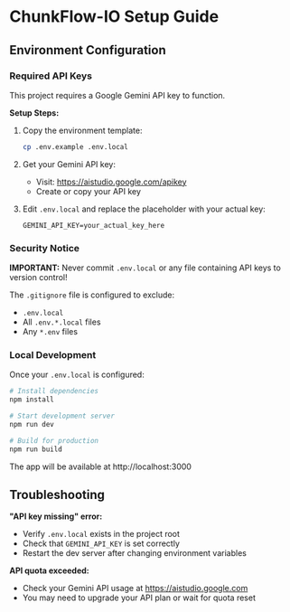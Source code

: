 # ChunkFlow-IO Setup Guide

## Environment Configuration

### Required API Keys

This project requires a Google Gemini API key to function.

**Setup Steps:**

1. Copy the environment template:
   ```bash
   cp .env.example .env.local
   ```

2. Get your Gemini API key:
   - Visit: https://aistudio.google.com/apikey
   - Create or copy your API key

3. Edit `.env.local` and replace the placeholder with your actual key:
   ```
   GEMINI_API_KEY=your_actual_key_here
   ```

### Security Notice

**IMPORTANT:** Never commit `.env.local` or any file containing API keys to version control!

The `.gitignore` file is configured to exclude:
- `.env.local`
- All `.env.*.local` files
- Any `*.env` files

### Local Development

Once your `.env.local` is configured:

```bash
# Install dependencies
npm install

# Start development server
npm run dev

# Build for production
npm run build
```

The app will be available at http://localhost:3000

## Troubleshooting

**"API key missing" error:**
- Verify `.env.local` exists in the project root
- Check that `GEMINI_API_KEY` is set correctly
- Restart the dev server after changing environment variables

**API quota exceeded:**
- Check your Gemini API usage at https://aistudio.google.com
- You may need to upgrade your API plan or wait for quota reset
